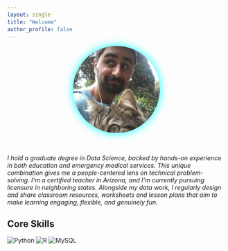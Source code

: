 ```yaml
---
layout: single
title: "Welcome"
author_profile: false
---
```


<div style="display: flex; flex-wrap: wrap; align-items: center; gap: 2rem;">

  <div style="flex: 1 1 200px; text-align: center;">
    <img src="/assets/images/profile_image.jpg" alt="Joel Laskow" style="border-radius: 50%; max-width: 200px; box-shadow: 0 0 20px #00ffff;">
  </div>

  <div style="flex: 2 1 400px;">
    <p><em>I hold a graduate degree in Data Science, backed by hands-on experience in both education and emergency medical services. This unique combination gives me a people-centered lens on technical problem-solving. I'm a certified teacher in Arizona, and I'm currently pursuing licensure in neighboring states. Alongside my data work, I regularly design and share classroom resources, worksheets and lesson plans that aim to make learning engaging, flexible, and genuinely fun.</em></p>
 <h2> Core Skills</h2>
    <p>
      <img src="https://cdn.jsdelivr.net/gh/devicons/devicon/icons/python/python-original.svg" width="60" alt="Python">
      <img src="https://cdn.jsdelivr.net/gh/devicons/devicon/icons/r/r-original.svg" width="60" alt="R">
      <img src="https://cdn.jsdelivr.net/gh/devicons/devicon/icons/mysql/mysql-original.svg" width="60" alt="MySQL">
    </p>
  </div>

</div>
